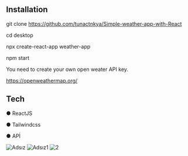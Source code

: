 Installation
--------------------------------------------------------------
git clone https://github.com/tunactnkya/Simple-weather-app-with-React

cd desktop

npx create-react-app weather-app

npm start



You need to create your own open weater API key.

https://openweathermap.org/

Tech
--------------------------------------------------------
● ReactJS

● Tailwindcss

● APİ



![Adsız](https://user-images.githubusercontent.com/93832227/220766248-331cc245-2dd4-4c43-b5ff-b9bdc7137857.png)
![Adsız1](https://user-images.githubusercontent.com/93832227/220766264-e60a0e30-dfca-46f7-9555-fcb6cac0da3d.png)
![2](https://user-images.githubusercontent.com/93832227/220766290-dc89a7f9-c629-48be-b103-1f70ca5e807f.png)

